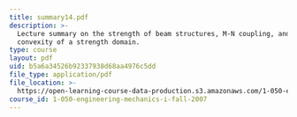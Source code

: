 ```yaml
---
title: summary14.pdf
description: >-
  Lecture summary on the strength of beam structures, M-N coupling, and
  convexity of a strength domain.
type: course
layout: pdf
uid: b5a6a34526b92337938d68aa4976c5dd
file_type: application/pdf
file_location: >-
  https://open-learning-course-data-production.s3.amazonaws.com/1-050-engineering-mechanics-i-fall-2007/b5a6a34526b92337938d68aa4976c5dd_summary14.pdf
course_id: 1-050-engineering-mechanics-i-fall-2007
---
```

